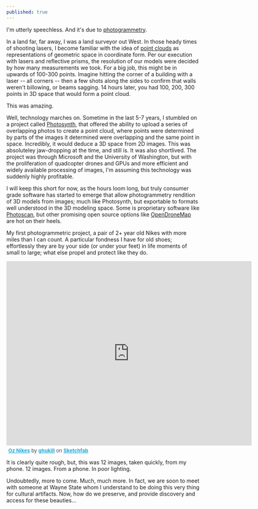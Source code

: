 ```yaml
---
published: true
---
```

I'm utterly speechless.  And it's due to [photogrammetry](https://en.wikipedia.org/wiki/Photogrammetry).

In a land far, far away, I was a land surveyor out West.  In those heady times of shooting lasers, I become familiar with the idea of [point clouds](https://en.wikipedia.org/wiki/Point_cloud) as representations of geometric space in coordinate form.  Per our execution with lasers and reflective prisms, the resolution of our models were decided by how many measurements we took.  For a big job, this might be in upwards of 100-300 points.  Imagine hitting the corner of a building with a laser -- all corners -- then a few shots along the sides to confirm that walls weren't billowing, or beams sagging.  14 hours later, you had 100, 200, 300 points in 3D space that would form a point cloud.  

This was amazing.

Well, technology marches on.  Sometime in the last 5-7 years, I stumbled on a project called [Photosynth](https://en.wikipedia.org/wiki/Photosynth), that offered the ability to upload a series of overlapping photos to create a point cloud, where points were determined by parts of the images it determined were overlapping and the same point in space.  Incredibly, it would deduce a 3D space from 2D images.  This was absoluteley jaw-dropping at the time, and still is.  It was also shortlived.  The project was through Microsoft and the University of Washington, but with the proliferation of quadcopter drones and GPUs and more efficient and widely available processing of images, I'm assuming this technology was suddenly highly profitable.

I will keep this short for now, as the hours loom long, but truly consumer grade software has started to emerge that allow photogrammetry rendition of 3D models from images; much like Photosynth, but exportable to formats well understood in the 3D modeling space.  Some is proprietary software like [Photoscan](http://www.agisoft.com/), but other promising open source options like [OpenDroneMap](http://opendronemap.org/) are hot on their heels.

My first photogrammetric project, a pair of 2+ year old Nikes with more miles than I can count.  A particular fondness I have for old shoes; effortlessly they are by your side (or under your feet) in life moments of small to large; what else propel and protect like they do.

<div class="sketchfab-embed-wrapper"><iframe width="640" height="480" src="https://sketchfab.com/models/0a88aae5afcd45ed9167b0fb8cfa7f7c/embed" frameborder="0" allowvr allowfullscreen mozallowfullscreen="true" webkitallowfullscreen="true" onmousewheel=""></iframe>

<p style="font-size: 13px; font-weight: normal; margin: 5px; color: #4A4A4A;">
    <a href="https://sketchfab.com/models/0a88aae5afcd45ed9167b0fb8cfa7f7c?utm_medium=embed&utm_source=website&utm_campain=share-popup" target="_blank" style="font-weight: bold; color: #1CAAD9;">Oz Nikes</a>
    by <a href="https://sketchfab.com/ghukill?utm_medium=embed&utm_source=website&utm_campain=share-popup" target="_blank" style="font-weight: bold; color: #1CAAD9;">ghukill</a>
    on <a href="https://sketchfab.com?utm_medium=embed&utm_source=website&utm_campain=share-popup" target="_blank" style="font-weight: bold; color: #1CAAD9;">Sketchfab</a>
</p>
</div>

It is clearly quite rough, but, this was 12 images, taken quickly, from my phone.  12 images.  From a phone.  In poor lighting.

Undoubtedly, more to come.  Much, much more.  In fact, we are soon to meet with someone at Wayne State whom I understand to be doing this very thing for cultural artifacts.  Now, how do we preserve, and provide discovery and access for these beauties...

